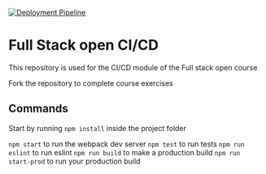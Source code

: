 [![Deployment Pipeline](https://github.com/MatiasTK/pokedex-for-ci/actions/workflows/pipeline.yml/badge.svg)](https://github.com/MatiasTK/pokedex-for-ci/actions/workflows/pipeline.yml)

# Full Stack open CI/CD

This repository is used for the CI/CD module of the Full stack open course

Fork the repository to complete course exercises

## Commands

Start by running `npm install` inside the project folder

`npm start` to run the webpack dev server
`npm test` to run tests
`npm run eslint` to run eslint
`npm run build` to make a production build
`npm run start-prod` to run your production build
